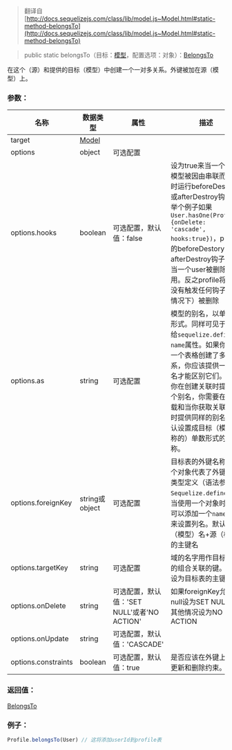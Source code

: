 > 翻译自 [http://docs.sequelizejs.com/class/lib/model.js~Model.html#static-method-belongsTo](http://docs.sequelizejs.com/class/lib/model.js~Model.html#static-method-belongsTo)

> public static belongsTo（目标：[模型]()，配置选项：对象）：[BelongsTo]()

在这个（源）和提供的目标（模型）中创建一个一对多关系。外键被加在源（模型）上。

### 参数：
名称 | 数据类型 | 属性 | 描述
-- | -- | -- | --
target | [Model]()
options | object | 可选配置
options.hooks | boolean | 可选配置，默认值：false | 设为true来当一个关系模型被因由串联而删除时运行beforeDestory或afterDestroy钩子。举个例子如果`User.hasOne(Profile, {onDelete: 'cascade', hooks:true})`，profile的beforeDestory或afterDestroy钩子会在当一个user被删除时调用。反之profile将会在没有触发任何钩子（的情况下）被删除
options.as | string | 可选配置 | 模型的别名，以单数的形式。同样可见于传递给`sequelize.define`的`name`属性。如果你为同一个表格创建了多个关系，你应该提供一个别名才能区别它们。如果你在创建关联时提供一个别名，你需要在预加载和当你获取关联模型时提供同样的别名。默认设置成目标（模型名称的）单数形式的名称。
options.foreignKey | string或object | 可选配置 | 目标表的外键名称或一个对象代表了外键列的类型定义（语法参见`Sequelize.define`）。当使用一个对象时，你可以添加一个`name`属性来设置列名。默认为源（模型）名+源（模型）的主键名
options.targetKey | string | 可选配置 | 域的名字用作目标表里的组合关联的键。默认设为目标表的主键
options.onDelete | string | 可选配置，默认值：'SET NULL'或者'NO ACTION' | 如果foreignKey允许null设为SET NULL，其他情况设为NO ACTION
options.onUpdate | string | 可选配置，默认值：'CASCADE' | 
options.constraints | boolean | 可选配置，默认值：true | 是否应该在外键上启用更新和删除约束。

### 返回值：
[BelongsTo]()

### 例子：
```js
Profile.belongsTo(User) // 这将添加userId到profile表
```